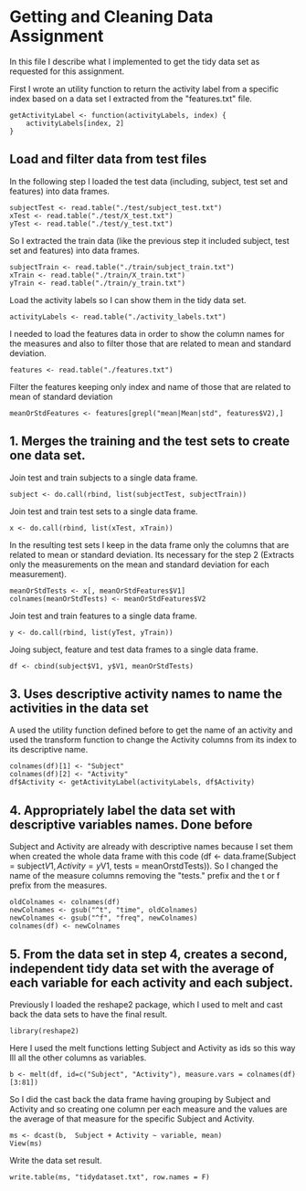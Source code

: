# Getting and Cleaning Data Assignment

In this file I describe what I implemented to get the tidy data set as requested for this assignment.

First I wrote an utility function to return the activity label from a specific index based on a data set I extracted from the "features.txt" file.

```{r eval=false}
getActivityLabel <- function(activityLabels, index) {
    activityLabels[index, 2]
}
```

## Load and filter data from test files

In the following step I loaded the test data (including, subject, test set and features) into data frames.

```{r eval=false}
subjectTest <- read.table("./test/subject_test.txt")
xTest <- read.table("./test/X_test.txt")
yTest <- read.table("./test/y_test.txt")
```

So I extracted the train data (like the previous step it included subject, test set and features) into data frames.

```{r eval=false}
subjectTrain <- read.table("./train/subject_train.txt")
xTrain <- read.table("./train/X_train.txt")
yTrain <- read.table("./train/y_train.txt")
```

Load the activity labels so I can show them in the tidy data set.
```{r eval=false}
activityLabels <- read.table("./activity_labels.txt")
```

I needed to load the features data in order to show the column names for the measures and also to filter those that are related to mean and standard deviation.
```{r eval=false}
features <- read.table("./features.txt")
```

Filter the features keeping only index and name of those that are related to mean of standard deviation
```{r eval=false}
meanOrStdFeatures <- features[grepl("mean|Mean|std", features$V2),]
```

## 1. Merges the training and the test sets to create one data set.

Join test and train subjects to a single data frame.
```{r eval=false}
subject <- do.call(rbind, list(subjectTest, subjectTrain))
```

Join test and train test sets to a single data frame.
```{r eval=false}
x <- do.call(rbind, list(xTest, xTrain))
```

In the resulting test sets I keep in the data frame only the columns that are related to mean or standard deviation. Its necessary for the step 2 (Extracts only the measurements on the mean and standard deviation for each measurement).

```{r eval=false}
meanOrStdTests <- x[, meanOrStdFeatures$V1]
colnames(meanOrStdTests) <- meanOrStdFeatures$V2
```

Join test and train features to a single data frame.
```{r eval=false}
y <- do.call(rbind, list(yTest, yTrain))
```

Joing subject, feature and test data frames to a single data frame.
```{r eval=false}
df <- cbind(subject$V1, y$V1, meanOrStdTests)
```

## 3. Uses descriptive activity names to name the activities in the data set
A used the utility function defined before to get the name of an activity and used the transform function to change the Activity columns from its index to its descriptive name.
```{r eval=false}
colnames(df)[1] <- "Subject"
colnames(df)[2] <- "Activity"
df$Activity <- getActivityLabel(activityLabels, df$Activity)
```

## 4. Appropriately label the data set with descriptive variables names. Done before
Subject and Activity are already with descriptive names because I set them when created the whole data frame with this code (df <- data.frame(Subject = subject$V1, Activity = y$V1, tests = meanOrstdTests)). So I changed the name of the measure columns removing the "tests." prefix and the t or f prefix from the measures.
```{r eval=false}
oldColnames <- colnames(df)
newColnames <- gsub("^t", "time", oldColnames)
newColnames <- gsub("^f", "freq", newColnames)
colnames(df) <- newColnames
```

## 5. From the data set in step 4, creates a second, independent tidy data set with the average of each variable for each activity and each subject.
Previously I loaded the reshape2 package, which I used to melt and cast back the data sets to have the final result.
```{r eval=false}
library(reshape2)
```

Here I used the melt functions letting Subject and Activity as ids so this way Ill all the other columns as variables.
```{r eval=false}
b <- melt(df, id=c("Subject", "Activity"), measure.vars = colnames(df)[3:81])
```

So I did the cast back the data frame having grouping by Subject and Activity and so creating one column per each measure and the values are the average of that measure for the specific Subject and Activity.
```{r eval=false}
ms <- dcast(b,  Subject + Activity ~ variable, mean)
View(ms)
```

Write the data set result.
```{r eval=false}
write.table(ms, "tidydataset.txt", row.names = F)
```
